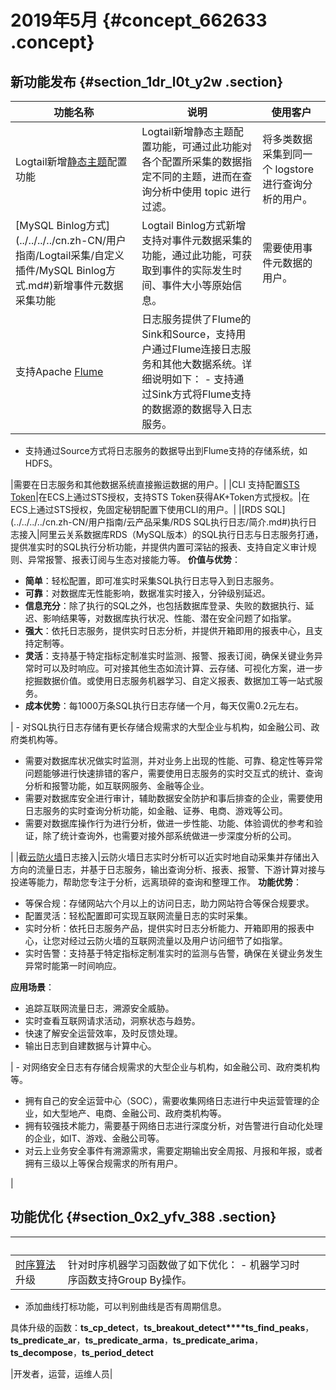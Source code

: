 # 2019年5月 {#concept_662633 .concept}

## 新功能发布 {#section_1dr_l0t_y2w .section}

|功能名称|说明|使用客户|
|----|--|----|
|Logtail新增[静态主题](../../../../cn.zh-CN/用户指南/Logtail采集/文本日志/生成主题.md#)配置功能|Logtail新增静态主题配置功能，可通过此功能对各个配置所采集的数据指定不同的主题，进而在查询分析中使用 topic 进行过滤。|将多类数据采集到同一个 logstore 进行查询分析的用户。|
|[MySQL Binlog方式](../../../../cn.zh-CN/用户指南/Logtail采集/自定义插件/MySQL Binlog方式.md#)新增事件元数据采集功能|Logtail Binlog方式新增支持对事件元数据采集的功能，通过此功能，可获取到事件的实际发生时间、事件大小等原始信息。|需要使用事件元数据的用户。|
|支持Apache [Flume](https://github.com/aliyun/aliyun-log-flume)|日志服务提供了Flume的Sink和Source，支持用户通过Flume连接日志服务和其他大数据系统。详细说明如下： -   支持通过Sink方式将Flume支持的数据源的数据导入日志服务。
-   支持通过Source方式将日志服务的数据导出到Flume支持的存储系统，如HDFS。

 |需要在日志服务和其他数据系统直接搬运数据的用户。|
|CLI 支持配置[STS Token](https://github.com/aliyun/aliyun-log-cli/blob/master/doc/tutorials/tutorial_configure_cli_cn.md#%E4%BF%AE%E6%94%B9%E9%85%8D%E7%BD%AE%E6%96%87%E4%BB%B6)|在ECS上通过STS授权，支持STS Token获得AK+Token方式授权。|在ECS上通过STS授权，免固定秘钥配置下使用CLI的用户。|
|[RDS SQL](../../../../cn.zh-CN/用户指南/云产品采集/RDS SQL执行日志/简介.md#)执行日志接入|阿里云关系数据库RDS（MySQL版本）的SQL执行日志与日志服务打通，提供准实时的SQL执行分析功能，并提供内置可深钻的报表、支持自定义审计规则、异常报警、报表订阅与生态对接能力等。 **价值与优势**：

-   **简单**：轻松配置，即可准实时采集SQL执行日志导入到日志服务。
-   **可靠**：对数据库无性能影响，数据准实时接入，分钟级别延迟。
-   **信息充分**：除了执行的SQL之外，也包括数据库登录、失败的数据执行、延迟、影响结果等，对数据库执行状况、性能、潜在安全问题了如指掌。
-   **强大**：依托日志服务，提供实时日志分析，并提供开箱即用的报表中心，且支持定制等。
-   **灵活**：支持基于特定指标定制准实时监测、报警、报表订阅，确保关键业务异常时可以及时响应。可对接其他生态如流计算、云存储、可视化方案，进一步挖掘数据价值。或使用日志服务机器学习、自定义报表、数据加工等一站式服务。
-   **成本优势**：每1000万条SQL执行日志存储一个月，每天仅需0.2元左右。

 | -   对SQL执行日志存储有更长存储合规需求的大型企业与机构，如金融公司、政府类机构等。
-   需要对数据库状况做实时监测，并对业务上出现的性能、可靠、稳定性等异常问题能够进行快速排错的客户，需要使用日志服务的实时交互式的统计、查询分析和报警功能，如互联网服务、金融等企业。
-   需要对数据库安全进行审计，辅助数据安全防护和事后排查的企业，需要使用日志服务的实时查询分析功能，如金融、证券、电商、游戏等公司。
-   需要对数据库操作行为进行分析，做进一步性能、功能、体验调优的参考和验证，除了统计查询外，也需要对接外部系统做进一步深度分析的公司。

 |
|截[云防火墙](https://help.aliyun.com/document_detail/119867.html)日志接入|云防火墙日志实时分析可以近实时地自动采集并存储出入方向的流量日志，并基于日志服务，输出查询分析、报表、报警、下游计算对接与投递等能力，帮助您专注于分析，远离琐碎的查询和整理工作。 **功能优势**：

-   等保合规：存储网站六个月以上的访问日志，助力网站符合等保合规要求。
-   配置灵活：轻松配置即可实现互联网流量日志的实时采集。
-   实时分析：依托日志服务产品，提供实时日志分析能力、开箱即用的报表中心，让您对经过云防火墙的互联网流量以及用户访问细节了如指掌。
-   实时告警：支持基于特定指标定制准实时的监测与告警，确保在关键业务发生异常时能第一时间响应。

 **应用场景**：

-   追踪互联网流量日志，溯源安全威胁。
-   实时查看互联网请求活动，洞察状态与趋势。
-   快速了解安全运营效率，及时反馈处理。
-   输出日志到自建数据与计算中心。

 | -   对网络安全日志有存储合规需求的大型企业与机构，如金融公司、政府类机构等。
-   拥有自己的安全运营中心（SOC），需要收集网络日志进行中央运营管理的企业，如大型地产、电商、金融公司、政府类机构等。
-   拥有较强技术能力，需要基于网络日志进行深度分析，对告警进行自动化处理的企业，如IT、游戏、金融公司等。
-   对云上业务安全事件有溯源需求，需要定期输出安全周报、月报和年报，或者拥有三级以上等保合规需求的所有用户。

 |

## 功能优化 {#section_0x2_yfv_388 .section}

| | | |
|--|--|--|
|[时序算法](../../../../cn.zh-CN/用户指南/查询与分析/机器学习语法与函数/简介.md#)升级|针对时序机器学习函数做了如下优化： -   机器学习时序函数支持Group By操作。
-   添加曲线打标功能，可以判别曲线是否有周期信息。

 具体升级的函数：**ts\_cp\_detect**，**ts\_breakout\_detect****ts\_find\_peaks**，**ts\_predicate\_ar**，**ts\_predicate\_arma**，**ts\_predicate\_arima**，**ts\_decompose**，**ts\_period\_detect**

 |开发者，运营，运维人员|

